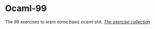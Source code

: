 # Ocaml-99
The 99 exercises to learn some basic ocaml shit.
*[The exercise collection](https://ocaml.org/exercises)*